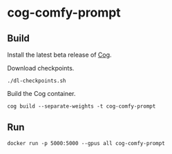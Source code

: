 # cog-comfy-prompt

## Build

Install the latest beta release of [Cog](https://github.com/replicate/cog).

Download checkpoints.

```
./dl-checkpoints.sh
```

Build the Cog container.

```
cog build --separate-weights -t cog-comfy-prompt
```

## Run

```
docker run -p 5000:5000 --gpus all cog-comfy-prompt
```